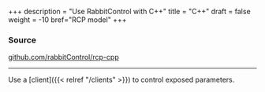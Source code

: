 +++
description = "Use RabbitControl with C++"
title = "C++"
draft = false
weight = -10
bref="RCP model"
+++


### Source
<a href="https://github.com/rabbitControl/rcp-cpp" target="_blank">github.com/rabbitControl/rcp-cpp</a>

---
Use a [client]({{< relref "/clients" >}}) to control exposed parameters.

&nbsp;
